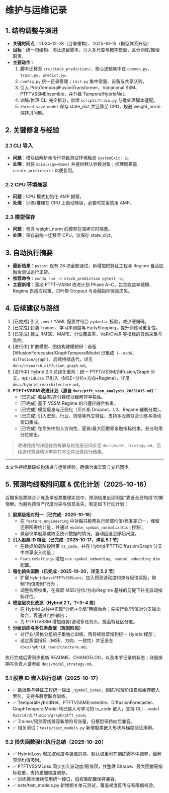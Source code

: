 # 维护与运维记录

## 1. 结构调整与演进
- **关键时间点**：2024-12-28（目录重构）、2025-10-15（模型体系升级）  
- **目标**：统一包结构、淘汰遗留脚本，引入多尺度与概率模型，区分训练/推理职责。  
- **主要动作**：  
  1. 脚本迁移至 `src/stock_prediction/`，核心逻辑集中在 `common.py`、`train.py`、`predict.py`。  
  2. `config.py` 统一目录管理；`init.py` 集中常量、设备与共享队列。  
  3. 引入 ProbTemporalFusionTransformer、Variational SSM、PTFTVSSMEnsemble，并升级 TemporalHybridNet。  
  4. 训练/推理 CLI 完全拆分，新增 `scripts/train.py` 与批处理脚本适配。  
  5. `thread_save_model` 保存 state_dict 并迁移至 CPU，规避 weight_norm 深拷贝问题。  

## 2. 关键修复与经验
### 2.1 CLI 导入
- **问题**：模块级解析命令行导致测试环境触发 `SystemExit: 2`。  
- **处理**：封装 `main(argv=None)` 并提供默认参数对象；推理侧暴露 `create_predictor()` 以便复用。  

### 2.2 CPU 环境兼容
- **问题**：CPU 模式初始化 AMP 报警。  
- **处理**：训练/推理在 CPU 上自动降级，必要时完全禁用 AMP。  

### 2.3 模型保存
- **问题**：包含 weight_norm 的模型在深拷贝时阻塞。  
- **处理**：保存前统一迁移至 CPU，仅保存 state_dict。  

## 3. 自动执行摘要
- **最新结果**：`pytest` 现有 28 项全部通过，新增加的特征工程与 Regime 自适应融合测试运行正常。  
- **推荐命令**：`conda run -n stock_prediction pytest -q`。  
- **主要新增**：落地 PTFT+VSSM 改进计划 Phase A~C，包含收益率建模、Regime 自适应权重、贝叶斯 Dropout 与金融指标驱动损失。  

## 4. 后续建议与路线
1. [已完成] 引入 `.env` / YAML 配置并结合 `pydantic` 校验，减少硬编码。  
2. [已完成] 封装 Trainer、学习率调度与 EarlyStopping，提升训练可重复性。
3. [已完成] 建立 RMSE、MAPE、分位覆盖率、VaR/CVaR 等指标的自动采集与监控。  
4. [进行中] 扩散模型、图结构建模预研：首版 DiffusionForecaster/GraphTemporalModel 已集成（`--model diffusion/graph`），后续持续迭代，详见 `docs/research_diffusion_graph.md`。  
5. [进行中] Hybrid 2.0 总线化重构：统一 PTFT/VSSM/Diffusion/Graph 分支，`HybridLoss` 已引入（MSE+分位+方向+Regime），详见 `docs/hybrid_rearchitecture.md`。  
6. **PTFT+VSSM 改进计划（源自 `docs/ptft_vssm_analysis_20251015.md`）**：  
   - [已完成] 收益率/差分建模以缓解非平稳性。  
   - [已完成] 基于 VSSM Regime 的自适应融合权重。  
   - [已完成] 模型瘦身与正则化（贝叶斯 Dropout、L2、Regime 辅助分类）。  
   - [已完成] 引入宏观、行业、舆情等外生特征，支持多股票联合训练与滑动窗口集成。  
   - [已完成] 在损失中加入方向性、夏普/最大回撤等金融指标约束，充分利用分位输出。  

> 改进路线的详细任务拆解与优先级已同步至 `docs/model_strategy.md`，后续迭代需逐项评审并在本文件记录执行结果。  

---  
本文件持续跟踪结构演进与运维经验，确保仓库实现与文档同步。 

## 5. 预测均线吸附问题 & 优化计划（2025-10-16）

近期多股票联合训练及单股票推理实验中，预测结果出现明显“靠近全局均线”的懒惰解。为避免跨资产尺度污染与信息丢失，制定如下行动计划：

1. **股票级相对归一（已完成 · 2025-10-16）**  
   - 在 `feature_engineering` 中对每只股票执行局部均值/标准差归一，保留还原所需统计量，并通过 `enable_symbol_normalization` 控制；
   - 兼容仅单股票或缺乏统计数据的情况，自动回退至原始尺度。
2. **引入股票 ID 特征（已完成 · 2025-10-17，详见 5.1 节）**  
   - 在数据加载阶段附带 `ts_code`，并在 Hybrid/PTFT/Diffusion/Graph 分支中共享嵌入向量；
   - `FeatureSettings` 增加 `use_symbol_embedding`、`symbol_embedding_dim` 配置。
3. **强化损失函数（已完成 · 2025-10-20，详见 5.2 节）**  
   - 扩展 `HybridLoss`/`PTFTVSSMLoss`，加入预测波动度约束与极值奖励，抑制“均值吸附”行为；
   - 调整各项权重，在保留 MSE/分位/方向/Regime 基线的前提下补充波动指标评估。
4. **模型层次化改造（Hybrid 2.1，T+3~4 周）**  
   - 在 Hybrid 总线中实现“分组→全局”两级融合：先按行业/市值对分支输出聚合，再通过门控输出；
   - 为 PTFT/VSSM 增加趋势/波动多任务头，提高特征区分度。
5. **分组训练与多任务蒸馏（规划阶段）**  
   - 对行业/风格分组的子集独立训练，再将经验蒸馏到统一 Hybrid 模型；
   - 设定蒸馏指标（MSE、方向、一致性）并记录在 `docs/hybrid_rearchitecture.md`。

执行完成后需同步更新 README、CHANGELOG，以及本节记录的状态；详细排期与负责人请参阅 `docs/model_strategy.md`。

### 5.1 股票 ID 嵌入执行总结（2025-10-17）
- ✅ 数据集与特征工程统一输出 `_symbol_index`，训练/推理阶段自动缓存嵌入索引，支持多股票联合训练。
- ✅ TemporalHybridNet、PTFTVSSMEnsemble、DiffusionForecaster、GraphTemporalModel 均已接入可学习的 ts_code 嵌入，支持 CLI `--model hybrid/diffusion/graph/ptft_vssm`。
- ✅ Trainer/预测管线兼容新增符号张量，旧模型保持向后兼容。
- ✅ 相关测试：`tests/test_models.py` 新增股票嵌入形状与梯度验证用例。

### 5.2 损失函数强化执行总结（2025-10-20）
- ✅ HybridLoss 增加波动度与极值罚项，默认权重可在训练脚本中调整，缓解预测均值吸附。
- ✅ PTFTVSSMLoss 同步加入波动度/极值项，并整理 Sharpe、最大回撤等指标权重，支持更细粒度调参。
- ✅ 训练脚本继续使用统一接口，旧权重配置保持兼容。
- ✅ 	ests/test_models.py 新增相关单元测试，覆盖梯度反传与有限值校验。

